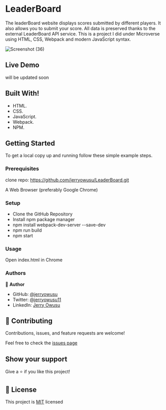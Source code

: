 # LeaderBoard

The leaderBoard website displays scores submitted by different players. It also allows you to submit your score. All data is preserved thanks to the external LeaderBoard API service. This is a project I did under Microverse using HTML, CSS, Webpack and modern JavaScript syntax.

![Screenshot (36)](https://user-images.githubusercontent.com/65233860/156852219-e38257d9-1461-4b26-be3c-53055de73793.png)

## Live Demo
will be updated soon


## Built With!

- HTML.
- CSS.
- JavaScript.
- Webpack.
- NPM.

## Getting Started

To get a local copy up and running follow these simple example steps.

### Prerequisites

clone repo: https://github.com/jerryowusu/LeaderBoard.git

A Web Browser (preferably Google Chrome)

### Setup

- Clone the GitHub Repository
- Install npm package manager
- npm install webpack-dev-server --save-dev
- npm run build
- npm start

### Usage
Open index.html in Chrome

### Authors

👤 **Author**

- GitHub: [@jerryowusu](https://github.com/jerryowusu)
- Twitter: [@jerryowusu11](https://twitter.com/jerryowusu11)
- LinkedIn: [Jerry Owusu](https://www.linkedin.com/in/jeremiah-owusu-b50a70173/)



## 🤝 Contributing

Contributions, issues, and feature requests are welcome!

Feel free to check the [issues page](https://github.com/jerryowusu/LeaderBoard/issues)

## Show your support

Give a ⭐️ if you like this project!

## 📝 License

This project is [MIT](LICENSE) licensed
